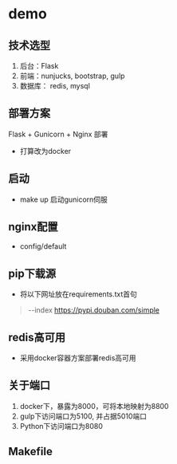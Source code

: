 # demo

## 技术选型
1. 后台：Flask
2. 前端：nunjucks, bootstrap, gulp
3. 数据库： redis, mysql

## 部署方案

Flask + Gunicorn + Nginx 部署
* 打算改为docker

## 启动
* make up 启动gunicorn伺服

## nginx配置
* config/default


## pip下载源

* 将以下网址放在requirements.txt首句

 > --index https://pypi.douban.com/simple

## redis高可用
* 采用docker容器方案部署redis高可用

## 关于端口
1. docker下，暴露为8000，可将本地映射为8800
2. gulp下访问端口为5100, 并占据5010端口
3. Python下访问端口为8080

## Makefile